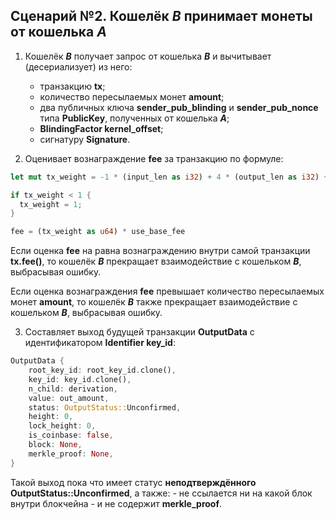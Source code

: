 ## Сценарий №2. Кошелёк ***B*** принимает монеты от кошелька ***A***

1. Кошелёк ***B*** получает запрос от кошелька ***B*** и вычитывает (десериализует) из него:
    - транзакцию **tx**;
    - количество пересылаемых монет **amount**;
    - два публичных ключа  **sender_pub_blinding** и **sender_pub_nonce** типа **PublicKey**, полученных от кошелька ***A***;
    - **BlindingFactor kernel_offset**;
    - сигнатуру **Signature**.
    
2. Оценивает вознаграждение **fee** за транзакцию по формуле:   

```rust
let mut tx_weight = -1 * (input_len as i32) + 4 * (output_len as i32) + 1;

if tx_weight < 1 {
  tx_weight = 1;
}

fee = (tx_weight as u64) * use_base_fee
```

Если оценка **fee** на равна вознаграждению внутри самой транзакции **tx.fee()**, то кошелёк ***B*** прекращает взаимодействие с кошельком ***B***, выбрасывая ошибку.

Если оценка вознаграждения **fee** превышает количество пересылаемых монет **amount**, то кошелёк ***B*** также прекращает взаимодействие с кошельком ***B***, выбрасывая ошибку.

3. Составляет выход будущей транзакции **OutputData** с идентификатором **Identifier key_id**:

```rust
OutputData {
    root_key_id: root_key_id.clone(),
    key_id: key_id.clone(),
    n_child: derivation,
    value: out_amount,
    status: OutputStatus::Unconfirmed,
    height: 0,
    lock_height: 0,
    is_coinbase: false,
    block: None,
    merkle_proof: None,
}
```

Такой выход пока что имеет статус **неподтверждённого OutputStatus::Unconfirmed**, а также: 
    - не ссылается ни на какой блок внутри блокчейна
    - и не содержит **merkle_proof**.
